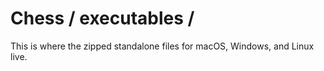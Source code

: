 # Chess / executables /
This is where the zipped standalone files for macOS, Windows, and Linux live.
